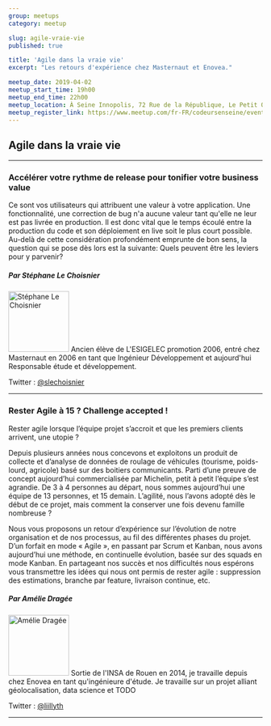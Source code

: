 ```yaml
---
group: meetups
category: meetup

slug: agile-vraie-vie
published: true

title: 'Agile dans la vraie vie'
excerpt: "Les retours d'expérience chez Masternaut et Enovea."

meetup_date: 2019-04-02
meetup_start_time: 19h00
meetup_end_time: 22h00
meetup_location: À Seine Innopolis, 72 Rue de la République, Le Petit Quevilly
meetup_register_link: https://www.meetup.com/fr-FR/codeursenseine/events/259904821
---
```


## Agile dans la vraie vie

---

### Accélérer votre rythme de release pour tonifier votre business value

Ce sont vos utilisateurs qui attribuent une valeur à votre application. Une fonctionnalité, une correction de bug n'a aucune valeur tant qu'elle ne leur est pas livrée en production. Il est donc vital que le temps écoulé entre la production du code et son déploiement en live soit le plus court possible. Au-delà de cette considération profondément emprunte de bon sens, la question qui se pose dès lors est la suivante: Quels peuvent être les leviers pour y parvenir?

##### Par Stéphane Le Choisnier

<img src="https://pbs.twimg.com/profile_images/815846588836904960/9NQ7mK6t_400x400.jpg" alt="Stéphane Le Choisnier" width="120" class="alignleft" />
Ancien élève de L'ESIGELEC promotion 2006, entré chez Masternaut en 2006 en tant que Ingénieur Développement et aujourd'hui Responsable étude et développement.

Twitter : [@slechoisnier](https://twitter.com/slechoisnier)

---

### Rester Agile à 15 ? Challenge accepted !

Rester agile lorsque l’équipe projet s’accroit et que les premiers clients arrivent, une utopie ?

Depuis plusieurs années nous concevons et exploitons un produit de collecte et d’analyse de données de roulage de véhicules (tourisme, poids-lourd, agricole) basé sur des boitiers communicants. Parti d’une preuve de concept aujourd’hui commercialisée par Michelin, petit à petit l’équipe s’est agrandie. De 3 à 4 personnes au départ, nous sommes aujourd’hui une équipe de 13 personnes, et 15 demain. L’agilité, nous l’avons adopté dès le début de ce projet, mais comment la conserver une fois devenu famille nombreuse ?

Nous vous proposons un retour d’expérience sur l’évolution de notre organisation et de nos processus, au fil des différentes phases du projet. D’un forfait en mode « Agile », en passant par Scrum et Kanban, nous avons aujourd’hui une méthode, en continuelle évolution, basée sur des squads en mode Kanban. En partageant nos succès et nos difficultés nous espérons vous transmettre les idées qui nous ont permis de rester agile : suppression des estimations, branche par feature, livraison continue, etc.

##### Par Amélie Dragée

<img src="https://pbs.twimg.com/profile_images/727048064096178177/FdSsVcW3_400x400.jpg" alt="Amélie Dragée" width="120" class="alignleft" />
Sortie de l'INSA de Rouen en 2014, je travaille depuis chez Enovea en tant qu'ingénieure d'étude. Je travaille sur un projet alliant géolocalisation, data science et TODO

Twitter : [@liillyth](https://twitter.com/liillyth)

---

